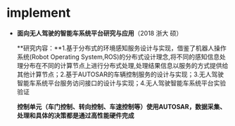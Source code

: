 # implement

* **面向无人驾驶的智能车系统平台研究与应用**（2018 浙大 硕）

  **研究内容：**1.基于分布式的环境感知服务设计与实现，借鉴了机器人操作系统(Robot Operating System,ROS)的分布式设计理念,将不同的感知信息处理分布在不同的计算节点上进行分布式处理,处理结果信息以服务的方式提供给其他计算节点；2.基于AUTOSAR的车辆控制服务的设计与实现；3.无人驾驶智能车系统平台服务访问接口的设计与实现；4.无人驾驶智能车系统平台实验验证

  **控制单元（车门控制、转向控制、车速控制等）使用AUTOSAR，数据采集、处理和具体的决策都是通过高性能硬件完成**